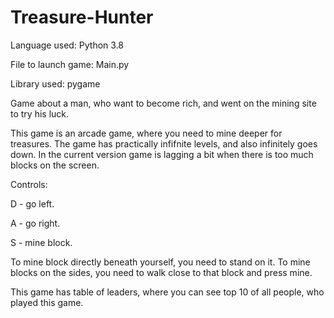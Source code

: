 # Treasure-Hunter

Language used: Python 3.8

File to launch game: Main.py

Library used: pygame

Game about a man, who want to become rich, and went on the mining site to try his luck.

This game is an arcade game, where you need to mine deeper for treasures.
The game has practically infifnite levels, and also infinitely goes down.
In the current version game is lagging a bit when there is too much blocks on the screen.

Controls:

D - go left.

A - go right.

S - mine block.

To mine block directly beneath yourself, you need to stand on it.
To mine blocks on the sides, you need to walk close to that block and press mine.

This game has table of leaders, where you can see top 10 of all people, who played this game.
